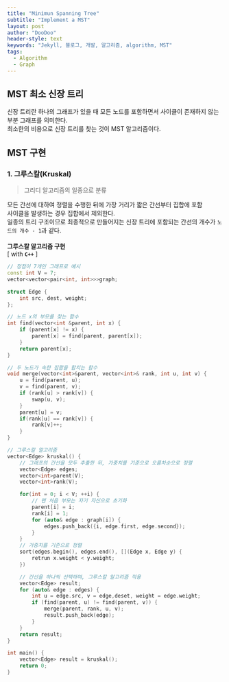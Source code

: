 ```yaml
---
title: "Minimun Spanning Tree"
subtitle: "Implement a MST"
layout: post
author: "DooDoo"
header-style: text
keywords: "Jekyll, 블로그, 개발, 알고리즘, algorithm, MST"
tags:
  - Algorithm
  - Graph
---
```


MST 최소 신장 트리
---
신장 트리란 하나의 그래프가 있을 때 모든 노드를 포함하면서 사이클이 존재하지 않는 부분 그래프를 의미한다.  
최소한의 비용으로 신장 트리를 찾는 것이 MST 알고리즘이다.  

MST 구현
--
### 1. 그루스칼(Kruskal)
>그리디 알고리즘의 일종으로 분류

모든 간선에 대하여 정렬을 수행한 뒤에 가장 거리가 짧은 간선부터 집합에 포함  
사이클을 발생하는 경우 집합에서 제외한다.  
일종의 트리 구조이므로 최종적으로 만들어지는 신장 트리에 포함되는 간선의 개수가 `노드의 개수 - 1`과 같다.  
<br>
<b>그루스칼 알고리즘 구현</b>  
[ with <B>`C++`</B> ]
```c++
// 정점이 7개인 그래프로 예시
const int V = 7;
vector<vector<pair<int, int>>>graph;

struct Edge {
    int src, dest, weight;
};

// 노드 x의 부모를 찾는 함수
int find(vector<int &parent, int x) {
    if (parent[x] != x) {
        parent[x] = find(parent, parent[x]);
    }
    return parent[x];
}

// 두 노드가 속한 집합을 합치는 함수
void merge(vector<int>&parent, vector<int>& rank, int u, int v) {
    u = find(parent, u);
    v = find(parent, v);
    if (rank[u] > rank[v]) {
        swap(u, v);
    }
    parent[u] = v;
    if(rank[u] == rank[v]) {
        rank[v]++;
    }
}

// 그루스칼 알고리즘
vector<Edge> kruskal() {
    // 그래프의 간선을 모두 추출한 뒤, 가중치를 기준으로 오름차순으로 정렬
    vector<Edge> edges;
    vector<int>parent(V);
    vector<int>rank(V);

    for(int = 0; i < V; ++i) {
        // 맨 처음 부모는 자기 자신으로 초기화
        parent[i] = i;
        rank[i] = 1;
        for (auto& edge : graph[i]) {
            edges.push_back({i, edge.first, edge.second});
        }
    }
    // 가중치를 기준으로 정렬
    sort(edges.begin(), edges.end(), [](Edge x, Edge y) {
        retrun x.weight < y.weight;
    })

    // 간선을 하나씩 선택하며, 그루스칼 알고리즘 적용
    vector<Edge> result;
    for (auto& edge : edges) {
        int u = edge.src, v = edge,deset, weight = edge.weight;
        if (find(parent, u) != find(parent, v)) {
            merge(parent, rank, u, v);
            result.push_back(edge);
        }
    }
    return result;
}

int main() {
    vector<Edge> result = kruskal();
    return 0;
}
```
